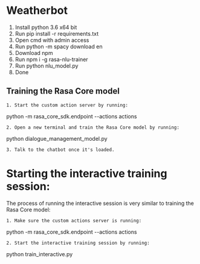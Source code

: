 # Weatherbot

1. Install python 3.6 x64 bit
2. Run pip install -r requirements.txt
3. Open cmd with admin access
4. Run python -m spacy download en
5. Download npm
6. Run npm i -g rasa-nlu-trainer
7. Run python nlu_model.py
8. Done


## Training the Rasa Core model
    1. Start the custom action server by running:

python -m rasa_core_sdk.endpoint --actions actions

    2. Open a new terminal and train the Rasa Core model by running:

python dialogue_management_model.py

    3. Talk to the chatbot once it's loaded.


# Starting the interactive training session:
The process of running the interactive session is very similar to training the Rasa Core model:

    1. Make sure the custom actions server is running:

python -m rasa_core_sdk.endpoint --actions actions

    2. Start the interactive training session by running:

python train_interactive.py

